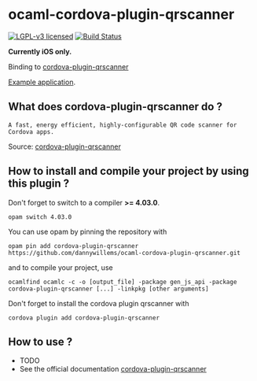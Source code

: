 # ocaml-cordova-plugin-qrscanner

[![LGPL-v3 licensed](https://img.shields.io/badge/license-LGPLv3-blue.svg)](https://raw.githubusercontent.com/dannywillems/ocaml-cordova-plugin-qrscanner/master/LICENSE)
[![Build Status](https://travis-ci.org/dannywillems/ocaml-cordova-plugin-qrscanner.svg?branch=master)](https://travis-ci.org/dannywillems/ocaml-cordova-plugin-qrscanner)

**Currently iOS only.**

Binding to
[cordova-plugin-qrscanner](https://github.com/apache/cordova-plugin-qrscanner)

[Example
application](https://github.com/dannywillems/ocaml-cordova-plugin-qrscanner-example).

## What does cordova-plugin-qrscanner do ?

```
A fast, energy efficient, highly-configurable QR code scanner for Cordova apps.
```

Source: [cordova-plugin-qrscanner](https://github.com/apache/cordova-plugin-qrscanner)

## How to install and compile your project by using this plugin ?

Don't forget to switch to a compiler **>= 4.03.0**.
```Shell
opam switch 4.03.0
```

You can use opam by pinning the repository with
```Shell
opam pin add cordova-plugin-qrscanner https://github.com/dannywillems/ocaml-cordova-plugin-qrscanner.git
```

and to compile your project, use
```Shell
ocamlfind ocamlc -c -o [output_file] -package gen_js_api -package cordova-plugin-qrscanner [...] -linkpkg [other arguments]
```

Don't forget to install the cordova plugin qrscanner with
```Shell
cordova plugin add cordova-plugin-qrscanner
```

## How to use ?

* TODO
* See the official documentation
[cordova-plugin-qrscanner](https://github.com/apache/cordova-plugin-qrscanner)

